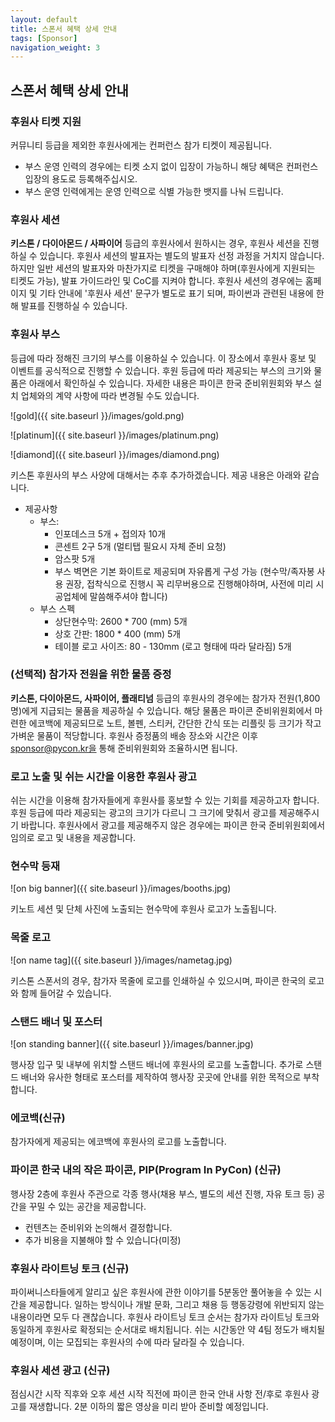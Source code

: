 ```yaml
---
layout: default
title: 스폰서 혜택 상세 안내
tags: [Sponsor]
navigation_weight: 3
---
```


## 스폰서 혜택 상세 안내

### 후원사 티켓 지원

커뮤니티 등급을 제외한 후원사에게는 컨퍼런스 참가 티켓이 제공됩니다.

- 부스 운영 인력의 경우에는 티켓 소지 없이 입장이 가능하니 해당 혜택은 컨퍼런스 입장의 용도로 등록해주십시오.
- 부스 운영 인력에게는 운영 인력으로 식별 가능한 뱃지를 나눠 드립니다.

### 후원사 세션

**키스톤 / 다이아몬드 / 사파이어** 등급의 후원사에서 원하시는 경우, 후원사 세션을 진행하실 수 있습니다. 후원사 세션의 발표자는 별도의 발표자 선정 과정을 거치지 않습니다. 하지만 일반 세션의 발표자와 마찬가지로 티켓을 구매해야 하며(후원사에게 지원되는 티켓도 가능), 발표 가이드라인 및 CoC를 지켜야 합니다.
후원사 세션의 경우에는 홈페이지 및 기타 안내에 '후원사 세션' 문구가 별도로 표기 되며, 파이썬과 관련된 내용에 한해 발표를 진행하실 수 있습니다.

### 후원사 부스

등급에 따라 정해진 크기의 부스를 이용하실 수 있습니다. 이 장소에서 후원사 홍보 및 이벤트를 공식적으로 진행할 수 있습니다.
후원 등급에 따라 제공되는 부스의 크기와 물품은 아래에서 확인하실 수 있습니다.
자세한 내용은 파이콘 한국 준비위원회와 부스 설치 업체와의 계약 사항에 따라 변경될 수도 있습니다.

![gold]({{ site.baseurl }}/images/gold.png)

![platinum]({{ site.baseurl }}/images/platinum.png)

![diamond]({{ site.baseurl }}/images/diamond.png)

키스톤 후원사의 부스 사양에 대해서는 추후 추가하겠습니다. 제공 내용은 아래와 같습니다.

- 제공사항
  - 부스:
    - 인포데스크 5개 + 접의자 10개
    - 콘센트 2구 5개 (멀티탭 필요시 자체 준비 요청)
    - 암스팟 5개
    - 부스 벽면은 기본 화이트로 제공되며 자유롭게 구성 가능 (현수막/족자봉 사용 권장, 접착식으로 진행시 꼭 리무버용으로 진행해야하며, 사전에 미리 시공업체에 말씀해주셔야 합니다)
  - 부스 스펙
    - 상단현수막: 2600 \* 700 (mm) 5개
    - 상호 간판: 1800 \* 400 (mm) 5개
    - 테이블 로고 사이즈: 80 - 130mm (로고 형태에 따라 달라짐) 5개

### (선택적) 참가자 전원을 위한 물품 증정

**키스톤, 다이아몬드, 사파이어, 플래티넘** 등급의 후원사의 경우에는 참가자 전원(1,800명)에게 지급되는 물품을 제공하실 수 있습니다. 해당 물품은 파이콘 준비위원회에서 마련한 에코백에 제공되므로 노트, 볼펜, 스티커, 간단한 간식 또는 리플릿 등 크기가 작고 가벼운 물품이 적당합니다. 후원사 증정품의 배송 장소와 시간은 이후 sponsor@pycon.kr을 통해 준비위원회와 조율하시면 됩니다.

### 로고 노출 및 쉬는 시간을 이용한 후원사 광고

쉬는 시간을 이용해 참가자들에게 후원사를 홍보할 수 있는 기회를 제공하고자 합니다. 후원 등급에 따라 제공되는 광고의 크기가 다르니 그 크기에 맞춰서 광고를 제공해주시기 바랍니다.
후원사에서 광고를 제공해주지 않은 경우에는 파이콘 한국 준비위원회에서 임의로 로고 및 내용을 제공합니다.

### 현수막 등재

![on big banner]({{ site.baseurl }}/images/booths.jpg)

키노트 세션 및 단체 사진에 노출되는 현수막에 후원사 로고가 노출됩니다.

### 목줄 로고

![on name tag]({{ site.baseurl }}/images/nametag.jpg)

키스톤 스폰서의 경우, 참가자 목줄에 로고를 인쇄하실 수 있으시며, 파이콘 한국의 로고와 함께 들어갈 수 있습니다.

### 스탠드 배너 및 포스터

![on standing banner]({{ site.baseurl }}/images/banner.jpg)

행사장 입구 및 내부에 위치할 스탠드 배너에 후원사의 로고를 노출합니다.
추가로 스탠드 배너와 유사한 형태로 포스터를 제작하여 행사장 곳곳에 안내를 위한 목적으로 부착합니다.

### 에코백(신규)

참가자에게 제공되는 에코백에 후원사의 로고를 노출합니다.

### 파이콘 한국 내의 작은 파이콘, PIP(Program In PyCon) (신규)

행사장 2층에 후원사 주관으로 각종 행사(채용 부스, 별도의 세션 진행, 자유 토크 등) 공간을 꾸밀 수 있는 공간을 제공합니다.

- 컨텐츠는 준비위와 논의해서 결정합니다.
- 추가 비용을 지불해야 할 수 있습니다(미정)

### 후원사 라이트닝 토크 (신규)

파이써니스타들에게 알리고 싶은 후원사에 관한 이야기를 5분동안 풀어놓을 수 있는 시간을 제공합니다. 일하는 방식이나 개발 문화, 그리고 채용 등 행동강령에 위반되지 않는 내용이라면 모두 다 괜찮습니다. 후원사 라이트닝 토크 순서는 참가자 라이트닝 토크와 동일하게 후원사로 확정되는 순서대로 배치됩니다. 쉬는 시간동안 약 4팀 정도가 배치될 예정이며, 이는 모집되는 후원사의 수에 따라 달라질 수 있습니다.

### 후원사 세션 광고 (신규)

점심시간 시작 직후와 오후 세션 시작 직전에 파이콘 한국 안내 사항 전/후로 후원사 광고를 재생합니다. 2분 이하의 짧은 영상을 미리 받아 준비할 예정입니다.
